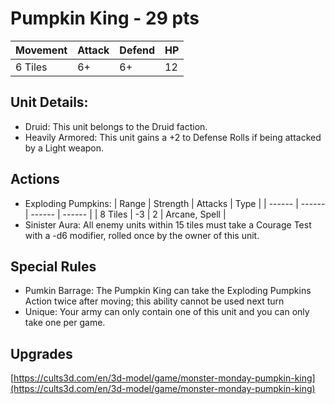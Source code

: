 # Pumpkin King  - 29 pts

|Movement | Attack | Defend | HP |
| ------ | ------ | ------ | ------ |
| 6 Tiles | 6+ | 6+ | 12 |

## Unit Details:
- Druid: This unit belongs to the Druid faction.
- Heavily Armored: This unit gains a +2 to Defense Rolls if being attacked by a Light weapon.

## Actions
- Exploding Pumpkins:
    | Range | Strength |  Attacks | Type |
    | ------ | ------ | ------ | ------ |
    | 8 Tiles | -3 | 2 | Arcane, Spell |
- Sinister Aura: All enemy units within 15 tiles must take a Courage Test with a -d6 modifier, rolled once by the owner of this unit.

## Special Rules
- Pumkin Barrage: The Pumpkin King can take the Exploding Pumpkins Action twice after moving; this ability cannot be used next turn
- Unique: Your army can only contain one of this unit and you can only take one per game.

## Upgrades

[https://cults3d.com/en/3d-model/game/monster-monday-pumpkin-king](https://cults3d.com/en/3d-model/game/monster-monday-pumpkin-king)
